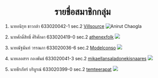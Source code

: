 <center> <h1>รายชื่อสมาชิกกลุ่ม</h1> </center>

1. นายอนิรุท ชาวกล้า 633020042-1 sec.2 [Villsource](https://github.com/VillSource)
![Anirut Chaogla](https://raw.githubusercontent.com/Modelerconso/Lab-4-Software-Engineering/master/media/profile.anirut.jpg)

1. นายศักดิ์สิทธิ์ ศิริศักดา 633020419-0 sec.2 [athenexfolk](https://github.com/athenexfolk)
![](https://raw.githubusercontent.com/Modelerconso/Lab-4-Software-Engineering/master/media/profile.saksit.jpg)

1. นายณัฐนันท์ วรรณภา 633020036-6 sec.2 [Modelconso](https://github.com/Modelerconso)
![](https://raw.githubusercontent.com/Modelerconso/Lab-4-Software-Engineering/master/media/profile.natthanan.jpg)

1. นายเลอสรร กองพันธ์ 633020041-3 sec.2 [mikaellansaladonekisnaares](https://github.com/GitHubUsername)
![](https://raw.githubusercontent.com/Modelerconso/Lab-4-Software-Engineering/master/media/profile.lersan.png)

1. นายธีรภัทร์ บริบูรณ์ 633020399-0 sec.2 [temteerapat](https://github.com/temteerapat)
![](https://github.com/Modelerconso/Lab-4-Software-Engineering/blob/master/media/profile.teerapat.jpg)
